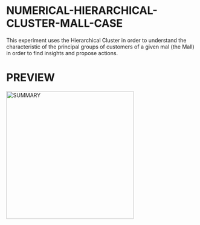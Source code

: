 # NUMERICAL-HIERARCHICAL-CLUSTER-MALL-CASE
This experiment uses the Hierarchical Cluster in order to understand the characteristic of the principal groups of customers of a given mal (the Mall) in order to find insights and propose actions.



# PREVIEW
<img width="337" alt="SUMMARY" src="https://user-images.githubusercontent.com/108085752/175387634-da945d6a-8b7c-4590-9034-55d3e71ed664.png">
